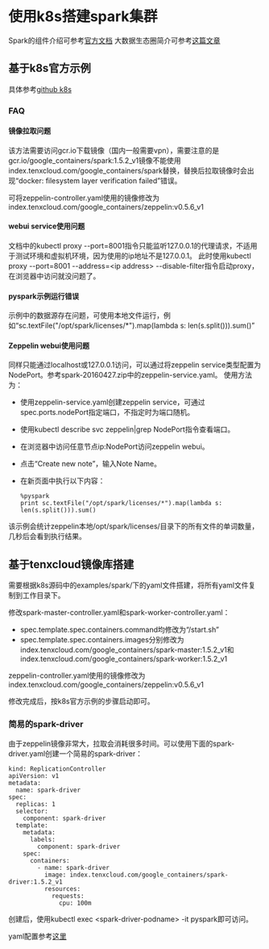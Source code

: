 # 使用k8s搭建spark集群

Spark的组件介绍可参考[官方文档](http://spark.apache.org/docs/latest/cluster-overview.html)
大数据生态圈简介可参考[这篇文章](http://www.36dsj.com/archives/23504)

## 基于k8s官方示例

具体参考[github k8s](https://github.com/kubernetes/kubernetes/tree/master/examples/spark)

### FAQ

#### 镜像拉取问题

该方法需要访问gcr.io下载镜像（国内一般需要vpn），需要注意的是gcr.io/google_containers/spark:1.5.2_v1镜像不能使用index.tenxcloud.com/google_containers/spark替换，替换后拉取镜像时会出现“docker: filesystem layer verification failed”错误。

可将zeppelin-controller.yaml使用的镜像修改为index.tenxcloud.com/google_containers/zeppelin:v0.5.6_v1

#### webui service使用问题

文档中的kubectl proxy --port=8001指令只能监听127.0.0.1的代理请求，不适用于测试环境和虚拟机环境，因为使用的ip地址不是127.0.0.1。
此时使用kubectl proxy --port=8001 --address=\<ip address\> --disable-filter指令启动proxy，在浏览器中访问就没问题了。

#### pyspark示例运行错误

示例中的数据源存在问题，可使用本地文件运行，例如“sc.textFile("/opt/spark/licenses/*").map(lambda s: len(s.split())).sum()”

#### Zeppelin webui使用问题

同样只能通过localhost或127.0.0.1访问，可以通过将zeppelin service类型配置为NodePort。参考spark-20160427.zip中的zeppelin-service.yaml。
使用方法为：

* 使用zeppelin-service.yaml创建zeppelin service，可通过spec.ports.nodePort指定端口，不指定时为端口随机。
* 使用kubectl describe svc zeppelin|grep NodePort指令查看端口。
* 在浏览器中访问任意节点ip:NodePort访问zeppelin webui。
* 点击“Create new note”，输入Note Name。
* 在新页面中执行以下内容：

  ```
  %pyspark
  print sc.textFile("/opt/spark/licenses/*").map(lambda s: len(s.split())).sum()
  ```

该示例会统计zeppelin本地/opt/spark/licenses/目录下的所有文件的单词数量，几秒后会看到执行结果。


## 基于tenxcloud镜像库搭建

需要根据k8s源码中的examples/spark/下的yaml文件搭建，将所有yaml文件复制到工作目录下。

修改spark-master-controller.yaml和spark-worker-controller.yaml：
* spec.template.spec.containers.command均修改为“/start.sh”
* spec.template.spec.containers.images分别修改为index.tenxcloud.com/google_containers/spark-master:1.5.2_v1和index.tenxcloud.com/google_containers/spark-worker:1.5.2_v1

zeppelin-controller.yaml使用的镜像修改为index.tenxcloud.com/google_containers/zeppelin:v0.5.6_v1

修改完成后，按k8s官方示例的步骤启动即可。

### 简易的spark-driver


由于zeppelin镜像非常大，拉取会消耗很多时间。可以使用下面的spark-driver.yaml创建一个简易的spark-driver：

```
kind: ReplicationController
apiVersion: v1
metadata:
  name: spark-driver 
spec:
  replicas: 1
  selector:
    component: spark-driver
  template:
    metadata:
      labels:
        component: spark-driver
    spec:
      containers:
        - name: spark-driver
          image: index.tenxcloud.com/google_containers/spark-driver:1.5.2_v1
          resources:
            requests:
              cpu: 100m

```

创建后，使用kubectl exec \<spark-driver-podname\> -it pyspark即可访问。

yaml配置参考[这里](spark-20160427.zip)